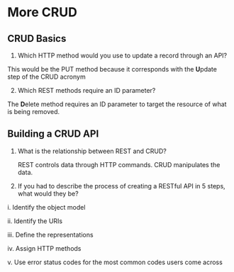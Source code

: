 # More CRUD

## CRUD Basics

1. Which HTTP method would you use to update a record through an API?

This would be the PUT method because it corresponds with the **U**pdate step of the CRUD acronym

2. Which REST methods require an ID parameter?

The **D**elete method requires an ID parameter to target the resource of what is being removed.

## Building a CRUD API

1. What is the relationship between REST and CRUD?

    REST controls data through HTTP commands. CRUD manipulates the data.

2. If you had to describe the process of creating a RESTful API in 5 steps, what would they be?

i. Identify the object model

ii. Identify the URIs

iii. Define the representations

iv. Assign HTTP methods

v. Use error status
codes for the most common codes users come across
